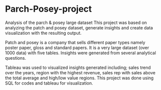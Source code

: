 # Parch-Posey-project
Analysis of the parch &amp; posey large dataset
This project was based on analyzing the patch and posey dataset, generate insights and create data visualization with the resulting output.

Patch and posey is a company that sells different paper types namely poster paper, gloss and standard papers. It is a very large dataset (over 1000 data) with five tables. Insights were generated from several analytical questions.

Tableau was used to visualized insights generated including; sales trend over the years, region with the highest revenue, sales rep with sales above the total average and high/low value regions. This project was done using SQL for codes and tableau for visualization.

